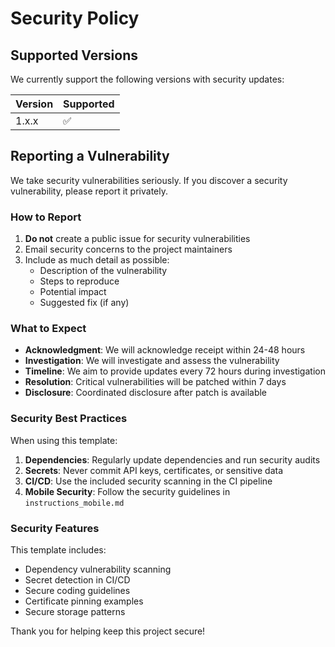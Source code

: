 # Security Policy

## Supported Versions

We currently support the following versions with security updates:

| Version | Supported          |
| ------- | ------------------ |
| 1.x.x   | :white_check_mark: |

## Reporting a Vulnerability

We take security vulnerabilities seriously. If you discover a security vulnerability, please report it privately.

### How to Report

1. **Do not** create a public issue for security vulnerabilities
2. Email security concerns to the project maintainers
3. Include as much detail as possible:
   - Description of the vulnerability
   - Steps to reproduce
   - Potential impact
   - Suggested fix (if any)

### What to Expect

- **Acknowledgment**: We will acknowledge receipt within 24-48 hours
- **Investigation**: We will investigate and assess the vulnerability
- **Timeline**: We aim to provide updates every 72 hours during investigation
- **Resolution**: Critical vulnerabilities will be patched within 7 days
- **Disclosure**: Coordinated disclosure after patch is available

### Security Best Practices

When using this template:

1. **Dependencies**: Regularly update dependencies and run security audits
2. **Secrets**: Never commit API keys, certificates, or sensitive data
3. **CI/CD**: Use the included security scanning in the CI pipeline
4. **Mobile Security**: Follow the security guidelines in `instructions_mobile.md`

### Security Features

This template includes:

- Dependency vulnerability scanning
- Secret detection in CI/CD
- Secure coding guidelines
- Certificate pinning examples
- Secure storage patterns

Thank you for helping keep this project secure!

